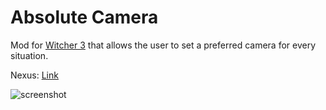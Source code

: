 # Absolute Camera

Mod for [Witcher 3] that allows the user to set a preferred camera for every
situation.

Nexus: [Link](https://www.nexusmods.com/witcher3/mods/856)

![screenshot](media/cover.jpg)

[Witcher 3]: https://www.thewitcher.com/en/witcher3